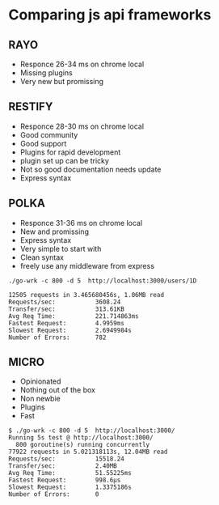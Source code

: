 # Comparing js api frameworks

## RAYO

- Responce 26-34 ms on chrome local
- Missing plugins
- Very new but promissing

## RESTIFY

- Responce 28-30 ms on chrome local
- Good community
- Good support
- Plugins for rapid development
- plugin set up can be tricky
- Not so good documentation needs update
- Express syntax

## POLKA

- Responce 31-36 ms on chrome local
- New and promissing
- Express syntax
- Very simple to start with
- Clean syntax
- freely use any middleware from express

```
./go-wrk -c 800 -d 5  http://localhost:3000/users/1D

12505 requests in 3.465680456s, 1.06MB read
Requests/sec:           3608.24
Transfer/sec:           313.61KB
Avg Req Time:           221.714863ms
Fastest Request:        4.9959ms
Slowest Request:        2.6949984s
Number of Errors:       782

```

## MICRO

- Opinionated
- Nothing out of the box
- Non newbie
- Plugins
- Fast

```
$ ./go-wrk -c 800 -d 5  http://localhost:3000/
Running 5s test @ http://localhost:3000/
  800 goroutine(s) running concurrently
77922 requests in 5.021318113s, 12.04MB read
Requests/sec:           15518.24
Transfer/sec:           2.40MB
Avg Req Time:           51.55225ms
Fastest Request:        998.6µs
Slowest Request:        1.3375186s
Number of Errors:       0

```
